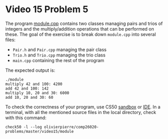 # Video 15 Problem 5

The program [module.cpp](module.cpp) contains two classes managing pairs and
trios of integers and the multiply/addition operations that can be performed
on these. The goal of the exercise is to break down `module.cpp` into several
files:

- `Pair.h` and `Pair.cpp` managing the pair class
- `Trio.h` and `Trio.cpp` managing the trio class
- `main.cpp` containing the rest of the program

The expected output is:
```shell
./module
multiply 42 and 100: 4200
add 42 and 100: 142
multiply 10, 20 and 30: 6000
add 10, 20 and 30: 60
```

To check the correctness of your program, use CS50 [sandbox](sandbox.cs50.io)
or [IDE](ide.cs50.io). In a terminal, with all the mentioned source files in
the local directory, check with this command:
```shell
check50 -l --log olivierpierre/comp26020-problems/master/video15/module
```
